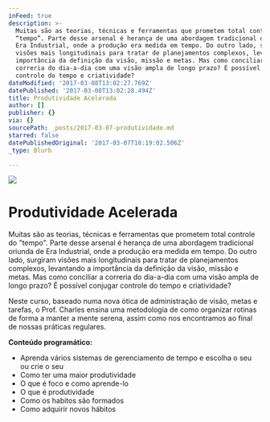 ```yaml
---
inFeed: true
description: >-
  Muitas são as teorias, técnicas e ferramentas que prometem total controle do
  “tempo”. Parte desse arsenal é herança de uma abordagem tradicional oriunda de
  Era Industrial, onde a produção era medida em tempo. Do outro lado, surgiram
  visões mais longitudinais para tratar de planejamentos complexos, levantando a
  importância da definição da visão, missão e metas. Mas como conciliar a
  correria do dia-a-dia com uma visão ampla de longo prazo? É possível conjugar
  controle do tempo e criatividade?
dateModified: '2017-03-08T13:02:27.769Z'
datePublished: '2017-03-08T13:02:28.494Z'
title: Produtividade Acelerada
author: []
publisher: {}
via: {}
sourcePath: _posts/2017-03-07-produtividade.md
starred: false
datePublishedOriginal: '2017-03-07T18:19:02.506Z'
_type: Blurb

---
```

![](https://the-grid-user-content.s3-us-west-2.amazonaws.com/9d1b17b9-a516-4dfe-8e37-47bab2f27414.jpg)

# Produtividade Acelerada

Muitas são as teorias, técnicas e ferramentas que prometem total controle do "tempo". Parte desse arsenal é herança de uma abordagem tradicional oriunda de Era Industrial, onde a produção era medida em tempo. Do outro lado, surgiram visões mais longitudinais para tratar de planejamentos complexos, levantando a importância da definição da visão, missão e metas. Mas como conciliar a correria do dia-a-dia com uma visão ampla de longo prazo? É possível conjugar controle do tempo e criatividade?

Neste curso, baseado numa nova ótica de administração de visão, metas e tarefas, o Prof. Charles ensina uma metodologia de como organizar rotinas de forma a manter a mente serena, assim como nos encontramos ao final de nossas práticas regulares.

**Conteúdo programático:**

* Aprenda vários sistemas de gerenciamento de tempo e escolha o seu ou crie o seu
* Como ter uma maior produtividade
* O que é foco e como aprende-lo
* O que é produtividade
* Como os habitos são formados
* Como adquirir novos hábitos